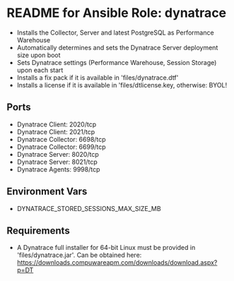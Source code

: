 # README for Ansible Role: dynatrace

- Installs the Collector, Server and latest PostgreSQL as Performance Warehouse
- Automatically determines and sets the Dynatrace Server deployment size upon boot
- Sets Dynatrace settings (Performance Warehouse, Session Storage) upon each start
- Installs a fix pack if it is available in 'files/dynatrace.dtf'
- Installs a license if it is available in 'files/dtlicense.key, otherwise: BYOL!

## Ports

- Dynatrace Client: 2020/tcp
- Dynatrace Client: 2021/tcp
- Dynatrace Collector: 6698/tcp
- Dynatrace Collector: 6699/tcp
- Dynatrace Server: 8020/tcp
- Dynatrace Server: 8021/tcp
- Dynatrace Agents: 9998/tcp

## Environment Vars

- DYNATRACE_STORED_SESSIONS_MAX_SIZE_MB

## Requirements

- A Dynatrace full installer for 64-bit Linux must be provided in 'files/dynatrace.jar'.
  Can be obtained here: https://downloads.compuwareapm.com/downloads/download.aspx?p=DT
